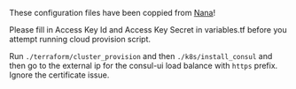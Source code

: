These configuration files have been coppied from [Nana](https://gitlab.com/twn-youtube/consul-crash-course/-/tree/main?ref_type=heads)!

Please fill in Access Key Id and Access Key Secret in variables.tf before you attempt running cloud provision script.

Run `./terraform/cluster_provision` and then `./k8s/install_consul` and then go to the external ip for the consul-ui load balance with `https` prefix. Ignore the certificate issue.
